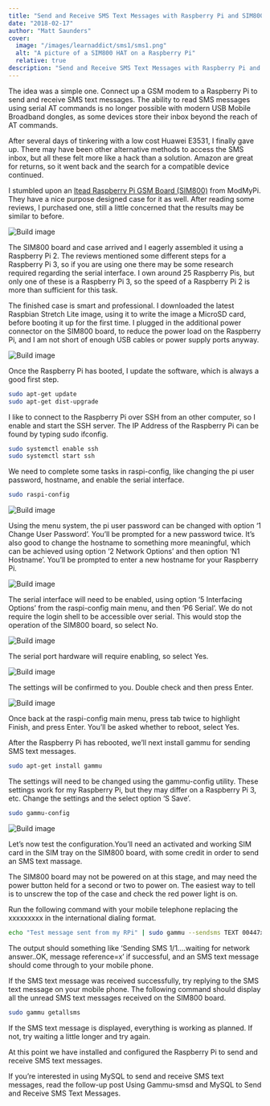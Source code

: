 ```yaml
---
title: "Send and Receive SMS Text Messages with Raspberry Pi and SIM800 GSM Board"
date: "2018-02-17"
author: "Matt Saunders"
cover: 
  image: "/images/learnaddict/sms1/sms1.png"
  alt: "A picture of a SIM800 HAT on a Raspberry Pi"
  relative: true
description: "Send and Receive SMS Text Messages with Raspberry Pi and SIM800 GSM Board"
---
```


The idea was a simple one. Connect up a GSM modem to a Raspberry Pi to send and receive SMS text messages. The ability to read SMS messages using serial AT commands is no longer possible with modern USB Mobile Broadband dongles, as some devices store their inbox beyond the reach of AT commands.

After several days of tinkering with a low cost Huawei E3531, I finally gave up. There may have been other alternative methods to access the SMS inbox, but all these felt more like a hack than a solution. Amazon are great for returns, so it went back and the search for a compatible device continued.

I stumbled upon an [Itead Raspberry Pi GSM Board (SIM800)](https://www.modmypi.com/raspberry-pi/communication-1068/raspberry-pi-sim800-gsm-breakout-board/) from ModMyPi. They have a nice purpose designed case for it as well. After reading some reviews, I purchased one, still a little concerned that the results may be similar to before.

![Build image](/images/learnaddict/sms1/sms2.png)

The SIM800 board and case arrived and I eagerly assembled it using a Raspberry Pi 2. The reviews mentioned some different steps for a Raspberry Pi 3, so if you are using one there may be some research required regarding the serial interface. I own around 25 Raspberry Pis, but only one of these is a Raspberry Pi 3, so the speed of a Raspberry Pi 2 is more than sufficient for this task.

The finished case is smart and professional. I downloaded the latest Raspbian Stretch Lite image, using it to write the image a MicroSD card, before booting it up for the first time. I plugged in the additional power connector on the SIM800 board, to reduce the power load on the Raspberry Pi, and I am not short of enough USB cables or power supply ports anyway.

![Build image](/images/learnaddict/sms1/sms3.png)

Once the Raspberry Pi has booted, I update the software, which is always a good first step.

```bash
sudo apt-get update
sudo apt-get dist-upgrade
```

I like to connect to the Raspberry Pi over SSH from an other computer, so I enable and start the SSH server. The IP Address of the Raspberry Pi can be found by typing sudo ifconfig.

```bash
sudo systemctl enable ssh
sudo systemctl start ssh
```

We need to complete some tasks in raspi-config, like changing the pi user password, hostname, and enable the serial interface.

```bash
sudo raspi-config
```

![Build image](/images/learnaddict/sms1/sms4.png)

Using the menu system, the pi user password can be changed with option ‘1 Change User Password’. You’ll be prompted for a new password twice. It’s also good to change the hostname to something more meaningful, which can be achieved using option ‘2 Network Options’ and then option ‘N1 Hostname’. You’ll be prompted to enter a new hostname for your Raspberry Pi.

![Build image](/images/learnaddict/sms1/sms5.png)

The serial interface will need to be enabled, using option ‘5 Interfacing Options’ from the raspi-config main menu, and then ‘P6 Serial’. We do not require the login shell to be accessible over serial. This would stop the operation of the SIM800 board, so select No.

![Build image](/images/learnaddict/sms1/sms6.png)

The serial port hardware will require enabling, so select Yes.

![Build image](/images/learnaddict/sms1/sms7.png)

The settings will be confirmed to you. Double check and then press Enter.

![Build image](/images/learnaddict/sms1/sms8.png)

Once back at the raspi-config main menu, press tab twice to highlight Finish, and press Enter. You’ll be asked whether to reboot, select Yes.

After the Raspberry Pi has rebooted, we’ll next install gammu for sending SMS text messages.

```bash
sudo apt-get install gammu
```

The settings will need to be changed using the gammu-config utility. These settings work for my Raspberry Pi, but they may differ on a Raspberry Pi 3, etc. Change the settings and the select option ‘S Save’.

```bash
sudo gammu-config
```

![Build image](/images/learnaddict/sms1/sms9.png)

Let’s now test the configuration.You’ll need an activated and working SIM card in the SIM tray on the SIM800 board, with some credit in order to send an SMS text massage.

The SIM800 board may not be powered on at this stage, and may need the power button held for a second or two to power on. The easiest way to tell is to unscrew the top of the case and check the red power light is on.

Run the following command with your mobile telephone replacing the xxxxxxxxx in the international dialing format.

```bash
echo "Test message sent from my RPi" | sudo gammu --sendsms TEXT 00447xxxxxxxxx
```

The output should something like ‘Sending SMS 1/1….waiting for network answer..OK, message reference=x’ if successful, and an SMS text message should come through to your mobile phone.

If the SMS text message was received successfully, try replying to the SMS text message on your mobile phone. The following command should display all the unread SMS text messages received on the SIM800 board.

```bash
sudo gammu getallsms
```

If the SMS text message is displayed, everything is working as planned. If not, try waiting a little longer and try again.

At this point we have installed and configured the Raspberry Pi to send and receive SMS text messages.

If you’re interested in using MySQL to send and receive SMS text messages, read the follow-up post Using Gammu-smsd and MySQL to Send and Receive SMS Text Messages.
